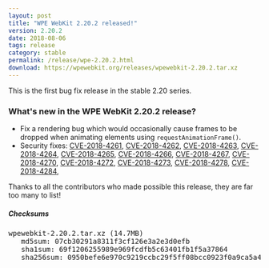 ```yaml
---
layout: post
title: "WPE WebKit 2.20.2 released!"
version: 2.20.2
date: 2018-08-06
tags: release
category: stable
permalink: /release/wpe-2.20.2.html
download: https://wpewebkit.org/releases/wpewebkit-2.20.2.tar.xz
---
```


This is the first bug fix release in the stable 2.20 series.

### What's new in the WPE WebKit 2.20.2 release?

- Fix a rendering bug which would occasionally cause frames to be dropped when
  animating elements using `requestAnimationFrame()`.
- Security fixes:
  [CVE-2018-4261](https://cve.mitre.org/cgi-bin/cvename.cgi?name=CVE-2018-4261),
  [CVE-2018-4262](https://cve.mitre.org/cgi-bin/cvename.cgi?name=CVE-2018-4262),
  [CVE-2018-4263](https://cve.mitre.org/cgi-bin/cvename.cgi?name=CVE-2018-4263),
  [CVE-2018-4264](https://cve.mitre.org/cgi-bin/cvename.cgi?name=CVE-2018-4264),
  [CVE-2018-4265](https://cve.mitre.org/cgi-bin/cvename.cgi?name=CVE-2018-4265),
  [CVE-2018-4266](https://cve.mitre.org/cgi-bin/cvename.cgi?name=CVE-2018-4266),
  [CVE-2018-4267](https://cve.mitre.org/cgi-bin/cvename.cgi?name=CVE-2018-4267),
  [CVE-2018-4270](https://cve.mitre.org/cgi-bin/cvename.cgi?name=CVE-2018-4270),
  [CVE-2018-4272](https://cve.mitre.org/cgi-bin/cvename.cgi?name=CVE-2018-4272),
  [CVE-2018-4273](https://cve.mitre.org/cgi-bin/cvename.cgi?name=CVE-2018-4273),
  [CVE-2018-4278](https://cve.mitre.org/cgi-bin/cvename.cgi?name=CVE-2018-4278),
  [CVE-2018-4284](https://cve.mitre.org/cgi-bin/cvename.cgi?name=CVE-2018-4284),

Thanks to all the contributors who made possible this release, they
are far too many to list!

##### Checksums

<pre>
wpewebkit-2.20.2.tar.xz (14.7MB)
   md5sum: 07cb30291a8311f3cf126e3a2e3d0efb
   sha1sum: 69f1206255989e969fcdfb5c63401fb1f5a37864
   sha256sum: 0950befe6e970c9219ccbc29f5ff08bcc0923f0a9ca5a4c7531d74f9e26617f2
 </pre>
